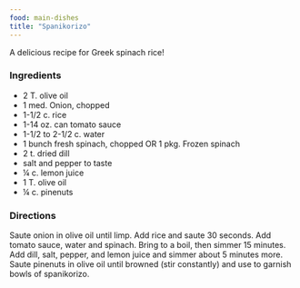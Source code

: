 ```yaml
---
food: main-dishes
title: "Spanikorizo"
---
```


A delicious recipe for Greek spinach rice!

### Ingredients

- 2 T. olive oil
- 1 med. Onion, chopped
- 1-1/2 c. rice
- 1-14 oz. can tomato sauce
- 1-1/2 to 2-1/2 c. water
- 1 bunch fresh spinach, chopped OR 1 pkg. Frozen spinach
- 2 t. dried dill
- salt and pepper to taste
- ¼ c. lemon juice
- 1 T. olive oil
- ¼ c. pinenuts

### Directions

Saute onion in olive oil until limp. Add rice and saute 30 seconds. Add tomato sauce, water and spinach. Bring to a boil, then simmer 15 minutes. Add dill, salt, pepper, and lemon juice and simmer about 5 minutes more. Saute pinenuts in olive oil until browned (stir constantly) and use to garnish bowls of spanikorizo.
